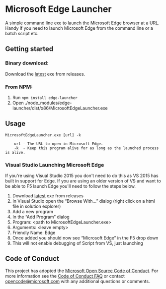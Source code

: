 # Microsoft Edge Launcher
A simple command line exe to launch the Microsoft Edge browser at a URL. Handy if you need to launch Microsoft Edge from the command line or a batch script etc.

## Getting started

### Binary download:
Download the [latest](https://github.com/MicrosoftEdge/MicrosoftEdgeLauncher/releases/tag/v1.2.2) exe from releases.

### From NPM:
1. Run `npm install edge-launcher`
2. Open ./node_modules/edge-launcher/dist/x86/MicrosoftEdgeLauncher.exe

## Usage
```
MicrosoftEdgeLauncher.exe [url] -k

    url - The URL to open in Microsoft Edge.
    -k  - Keep this program alive for as long as the launched process is alive.
```

### Visual Studio Launching Microsoft Edge
If you're using Visual Studio 2015 you don't need to do this as VS 2015 has built in support for Edge. If you are using an older version of VS and want to be able to F5 launch Edge you'll need to follow the steps below.

1.	Download [latest](https://github.com/MicrosoftEdge/MicrosoftEdgeLauncher/releases/tag/1.0.0.0) exe from releases 
2.	In Visual Studio open the “Browse With…” dialog (right click on a html file in solution explorer)
3.	Add a new program
4.	In the “Add Program” dialog
  1. Program: \<path to MicrosoftEdgeLauncher.exe\>
  2.	Arguments: \<leave empty\>
  3. Friendly Name: Edge
5.	Once added you should now see “Microsoft Edge” in the F5 drop down 
  1. This will not enable debugging of Script from VS, just launching

## Code of Conduct
This project has adopted the [Microsoft Open Source Code of Conduct](https://opensource.microsoft.com/codeofconduct/). For more information see the [Code of Conduct FAQ](https://opensource.microsoft.com/codeofconduct/faq/) or contact [opencode@microsoft.com](mailto:opencode@microsoft.com) with any additional questions or comments.
